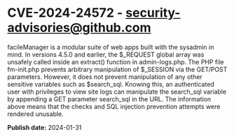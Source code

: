 # CVE-2024-24572 - security-advisories@github.com

facileManager is a modular suite of web apps built with the sysadmin in mind. In versions 4.5.0 and earlier, the $_REQUEST global array was unsafely called inside an extract() function in admin-logs.php. The PHP file fm-init.php prevents arbitrary manipulation of $_SESSION via the GET/POST parameters. However, it does not prevent manipulation of any other sensitive variables such as $search_sql. Knowing this, an authenticated user with privileges to view site logs can manipulate the search_sql
variable by appending a GET parameter search_sql in the URL. The information above means that the checks and SQL injection prevention attempts were rendered unusable.

**Publish date:** 2024-01-31

